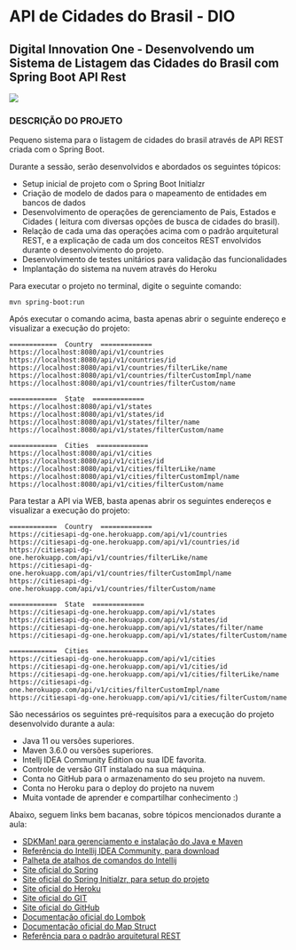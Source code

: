 # API de Cidades do Brasil - DIO



<h2>Digital Innovation One - Desenvolvendo um Sistema de Listagem das Cidades do Brasil com Spring Boot API Rest</h2>

<img src="http://img.shields.io/static/v1?label=STATUS&message=EM DESENVOLVIMENTO&color=GREEN&style=for-the-badge"/>
<h3>DESCRIÇÃO DO PROJETO</h3>
Pequeno sistema para o listagem de cidades do brasil através de API REST criada com o Spring Boot.

Durante a sessão, serão desenvolvidos e abordados os seguintes tópicos:

* Setup inicial de projeto com o Spring Boot Initialzr 
* Criação de modelo de dados para o mapeamento de entidades em bancos de dados
* Desenvolvimento de operações de gerenciamento de Pais, Estados e Cidades ( leitura com diversas opções de busca de cidades do brasil).
* Relação de cada uma das operações acima com o padrão arquitetural REST, e a explicação de cada um dos conceitos REST envolvidos durante o desenvolvimento do projeto.
* Desenvolvimento de testes unitários para validação das funcionalidades
* Implantação do sistema na nuvem através do Heroku

Para executar o projeto no terminal, digite o seguinte comando:

```shell script
mvn spring-boot:run 
```

Após executar o comando acima, basta apenas abrir o seguinte endereço e visualizar a execução do projeto:

```
============  Country  =============
https://localhost:8080/api/v1/countries
https://localhost:8080/api/v1/countries/id
https://localhost:8080/api/v1/countries/filterLike/name
https://localhost:8080/api/v1/countries/filterCustomImpl/name
https://localhost:8080/api/v1/countries/filterCustom/name
```
```
============  State  =============
https://localhost:8080/api/v1/states
https://localhost:8080/api/v1/states/id
https://localhost:8080/api/v1/states/filter/name
https://localhost:8080/api/v1/states/filterCustom/name
```
```
============  Cities  =============
https://localhost:8080/api/v1/cities
https://localhost:8080/api/v1/cities/id
https://localhost:8080/api/v1/cities/filterLike/name
https://localhost:8080/api/v1/cities/filterCustomImpl/name
https://localhost:8080/api/v1/cities/filterCustom/name
```

Para testar a API via WEB, basta apenas abrir os seguintes endereços e visualizar a execução do projeto:

```
============  Country  =============
https://citiesapi-dg-one.herokuapp.com/api/v1/countries
https://citiesapi-dg-one.herokuapp.com/api/v1/countries/id
https://citiesapi-dg-one.herokuapp.com/api/v1/countries/filterLike/name
https://citiesapi-dg-one.herokuapp.com/api/v1/countries/filterCustomImpl/name
https://citiesapi-dg-one.herokuapp.com/api/v1/countries/filterCustom/name
```
```
============  State  =============
https://citiesapi-dg-one.herokuapp.com/api/v1/states
https://citiesapi-dg-one.herokuapp.com/api/v1/states/id
https://citiesapi-dg-one.herokuapp.com/api/v1/states/filter/name
https://citiesapi-dg-one.herokuapp.com/api/v1/states/filterCustom/name
```
```
============  Cities  =============
https://citiesapi-dg-one.herokuapp.com/api/v1/cities
https://citiesapi-dg-one.herokuapp.com/api/v1/cities/id
https://citiesapi-dg-one.herokuapp.com/api/v1/cities/filterLike/name
https://citiesapi-dg-one.herokuapp.com/api/v1/cities/filterCustomImpl/name
https://citiesapi-dg-one.herokuapp.com/api/v1/cities/filterCustom/name
```

São necessários os seguintes pré-requisitos para a execução do projeto desenvolvido durante a aula:

* Java 11 ou versões superiores.
* Maven 3.6.0 ou versões superiores.
* Intellj IDEA Community Edition ou sua IDE favorita.
* Controle de versão GIT instalado na sua máquina.
* Conta no GitHub para o armazenamento do seu projeto na nuvem.
* Conta no Heroku para o deploy do projeto na nuvem
* Muita vontade de aprender e compartilhar conhecimento :)

Abaixo, seguem links bem bacanas, sobre tópicos mencionados durante a aula:

* [SDKMan! para gerenciamento e instalação do Java e Maven](https://sdkman.io/)
* [Referência do Intellij IDEA Community, para download](https://www.jetbrains.com/idea/download)
* [Palheta de atalhos de comandos do Intellij](https://resources.jetbrains.com/storage/products/intellij-idea/docs/IntelliJIDEA_ReferenceCard.pdf)
* [Site oficial do Spring](https://spring.io/)
* [Site oficial do Spring Initialzr, para setup do projeto](https://start.spring.io/)
* [Site oficial do Heroku](https://www.heroku.com/)
* [Site oficial do GIT](https://git-scm.com/)
* [Site oficial do GitHub](http://github.com/)
* [Documentação oficial do Lombok](https://projectlombok.org/)
* [Documentação oficial do Map Struct](https://mapstruct.org/)
* [Referência para o padrão arquitetural REST](https://restfulapi.net/)

